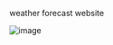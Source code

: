 weather forecast website 

![image](https://github.com/user-attachments/assets/4276fcb6-9eef-43cd-935d-b8f97d9722ff)
